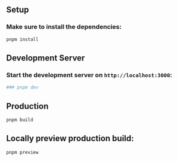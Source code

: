 
## Setup

### Make sure to install the dependencies:
```bash
pnpm install
```

## Development Server

### Start the development server on `http://localhost:3000`:

```bash
### pnpm dev
```

## Production

```bash
pnpm build
```

## Locally preview production build:

```bash
pnpm preview
```
